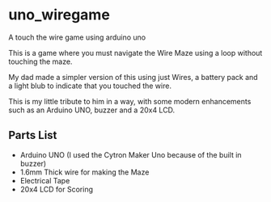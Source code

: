 # uno_wiregame
A touch the wire game using arduino uno

This is a game where you must navigate the Wire Maze using a loop without touching the maze.

My dad made a simpler version of this using just Wires, a battery pack and a light blub to indicate that you touched the wire.

This is my little tribute to him in a way, with some modern enhancements such as an Arduino UNO, buzzer and a 20x4 LCD.

## Parts List
* Arduino UNO (I used the Cytron Maker Uno because of the built in buzzer)
* 1.6mm Thick wire for making the Maze
* Electrical Tape
* 20x4 LCD for Scoring
